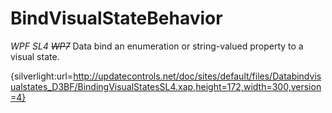 # BindVisualStateBehavior
_WPF SL4 ~~WP7~~_
Data bind an enumeration or string-valued property to a visual state.

{silverlight:url=http://updatecontrols.net/doc/sites/default/files/Databindvisualstates_D3BF/BindingVisualStatesSL4.xap,height=172,width=300,version=4}